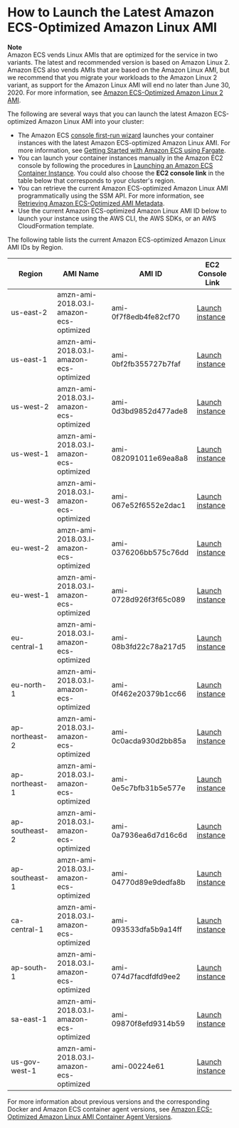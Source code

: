 # How to Launch the Latest Amazon ECS\-Optimized Amazon Linux AMI<a name="ecs-optimized_AMI_launch_latest"></a>

**Note**  
Amazon ECS vends Linux AMIs that are optimized for the service in two variants\. The latest and recommended version is based on Amazon Linux 2\. Amazon ECS also vends AMIs that are based on the Amazon Linux AMI, but we recommend that you migrate your workloads to the Amazon Linux 2 variant, as support for the Amazon Linux AMI will end no later than June 30, 2020\. For more information, see [Amazon ECS\-Optimized Amazon Linux 2 AMI](al2ami.md)\.

The following are several ways that you can launch the latest Amazon ECS\-optimized Amazon Linux AMI into your cluster:
+ The Amazon ECS [console first\-run wizard](https://console.aws.amazon.com/ecs/home#/firstRun) launches your container instances with the latest Amazon ECS\-optimized Amazon Linux AMI\. For more information, see [Getting Started with Amazon ECS using Fargate](ECS_GetStarted.md)\.
+ You can launch your container instances manually in the Amazon EC2 console by following the procedures in [Launching an Amazon ECS Container Instance](launch_container_instance.md)\. You could also choose the **EC2 console link** in the table below that corresponds to your cluster's region\.
+ You can retrieve the current Amazon ECS\-optimized Amazon Linux AMI programmatically using the SSM API\. For more information, see [Retrieving Amazon ECS\-Optimized AMI Metadata](retrieve-ecs-optimized_AMI.md)\.
+ Use the current Amazon ECS\-optimized Amazon Linux AMI ID below to launch your instance using the AWS CLI, the AWS SDKs, or an AWS CloudFormation template\.

The following table lists the current Amazon ECS\-optimized Amazon Linux AMI IDs by Region\.


| Region | AMI Name | AMI ID | EC2 Console Link | 
| --- | --- | --- | --- | 
| us\-east\-2 | amzn\-ami\-2018\.03\.l\-amazon\-ecs\-optimized | ami\-0f7f8edb4fe82cf70 | [Launch instance](https://console.aws.amazon.com/ec2/v2/home?region=us-east-2#LaunchInstanceWizard:ami=ami-0f7f8edb4fe82cf70) | 
| us\-east\-1 | amzn\-ami\-2018\.03\.l\-amazon\-ecs\-optimized | ami\-0bf2fb355727b7faf | [Launch instance](https://console.aws.amazon.com/ec2/v2/home?region=us-east-1#LaunchInstanceWizard:ami=ami-0bf2fb355727b7faf) | 
| us\-west\-2 | amzn\-ami\-2018\.03\.l\-amazon\-ecs\-optimized | ami\-0d3bd9852d477ade8 | [Launch instance](https://console.aws.amazon.com/ec2/v2/home?region=us-west-2#LaunchInstanceWizard:ami=ami-0d3bd9852d477ade8) | 
| us\-west\-1 | amzn\-ami\-2018\.03\.l\-amazon\-ecs\-optimized | ami\-082091011e69ea8a8 | [Launch instance](https://console.aws.amazon.com/ec2/v2/home?region=us-west-1#LaunchInstanceWizard:ami=ami-082091011e69ea8a8) | 
| eu\-west\-3 | amzn\-ami\-2018\.03\.l\-amazon\-ecs\-optimized | ami\-067e52f6552e2dac1 | [Launch instance](https://console.aws.amazon.com/ec2/v2/home?region=eu-west-3#LaunchInstanceWizard:ami=ami-067e52f6552e2dac1) | 
| eu\-west\-2 | amzn\-ami\-2018\.03\.l\-amazon\-ecs\-optimized | ami\-0376206bb575c76dd | [Launch instance](https://console.aws.amazon.com/ec2/v2/home?region=eu-west-2#LaunchInstanceWizard:ami=ami-0376206bb575c76dd) | 
| eu\-west\-1 | amzn\-ami\-2018\.03\.l\-amazon\-ecs\-optimized | ami\-0728d926f3f65c089 | [Launch instance](https://console.aws.amazon.com/ec2/v2/home?region=eu-west-1#LaunchInstanceWizard:ami=ami-0728d926f3f65c089) | 
| eu\-central\-1 | amzn\-ami\-2018\.03\.l\-amazon\-ecs\-optimized | ami\-08b3fd22c78a217d5 | [Launch instance](https://console.aws.amazon.com/ec2/v2/home?region=eu-central-1#LaunchInstanceWizard:ami=ami-08b3fd22c78a217d5) | 
| eu\-north\-1 | amzn\-ami\-2018\.03\.l\-amazon\-ecs\-optimized | ami\-0f462e20379b1cc66 | [Launch instance](https://console.aws.amazon.com/ec2/v2/home?region=eu-north-1#LaunchInstanceWizard:ami=ami-0f462e20379b1cc66) | 
| ap\-northeast\-2 | amzn\-ami\-2018\.03\.l\-amazon\-ecs\-optimized | ami\-0c0acda930d2bb85a | [Launch instance](https://console.aws.amazon.com/ec2/v2/home?region=ap-northeast-2#LaunchInstanceWizard:ami=ami-0c0acda930d2bb85a) | 
| ap\-northeast\-1 | amzn\-ami\-2018\.03\.l\-amazon\-ecs\-optimized | ami\-0e5c7bfb31b5e577e | [Launch instance](https://console.aws.amazon.com/ec2/v2/home?region=ap-northeast-1#LaunchInstanceWizard:ami=ami-0e5c7bfb31b5e577e) | 
| ap\-southeast\-2 | amzn\-ami\-2018\.03\.l\-amazon\-ecs\-optimized | ami\-0a7936ea6d7d16c6d | [Launch instance](https://console.aws.amazon.com/ec2/v2/home?region=ap-southeast-2#LaunchInstanceWizard:ami=ami-0a7936ea6d7d16c6d) | 
| ap\-southeast\-1 | amzn\-ami\-2018\.03\.l\-amazon\-ecs\-optimized | ami\-04770d89e9dedfa8b | [Launch instance](https://console.aws.amazon.com/ec2/v2/home?region=ap-southeast-1#LaunchInstanceWizard:ami=ami-04770d89e9dedfa8b) | 
| ca\-central\-1 | amzn\-ami\-2018\.03\.l\-amazon\-ecs\-optimized | ami\-093533dfa5b9a14ff | [Launch instance](https://console.aws.amazon.com/ec2/v2/home?region=ca-central-1#LaunchInstanceWizard:ami=ami-093533dfa5b9a14ff) | 
| ap\-south\-1 | amzn\-ami\-2018\.03\.l\-amazon\-ecs\-optimized | ami\-074d7facdfdfd9ee2 | [Launch instance](https://console.aws.amazon.com/ec2/v2/home?region=ap-south-1#LaunchInstanceWizard:ami=ami-074d7facdfdfd9ee2) | 
| sa\-east\-1 | amzn\-ami\-2018\.03\.l\-amazon\-ecs\-optimized | ami\-09870f8efd9314b59 | [Launch instance](https://console.aws.amazon.com/ec2/v2/home?region=sa-east-1#LaunchInstanceWizard:ami=ami-09870f8efd9314b59) | 
| us\-gov\-west\-1 | amzn\-ami\-2018\.03\.l\-amazon\-ecs\-optimized | ami\-00224e61 | [Launch instance](https://console.aws.amazon.com/ec2/v2/home?region=us-gov-west-1#LaunchInstanceWizard:ami=ami-00224e61) | 

 For more information about previous versions and the corresponding Docker and Amazon ECS container agent versions, see [Amazon ECS\-Optimized Amazon Linux AMI Container Agent Versions](container_agent_versions.md#ecs-optimized-ami-agent-versions)\.